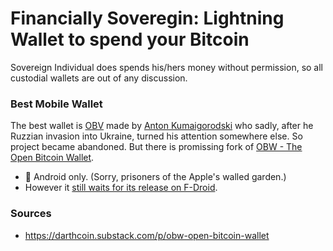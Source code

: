 
# Financially Soveregin: Lightning Wallet to spend your Bitcoin

Sovereign Individual does spends his/hers money without permission, so all custodial wallets are out of any discussion.

### Best Mobile Wallet
The best wallet is [OBV](https://sbw.app/) made by [Anton Kumaigorodski](https://twitter.com/akumaigorodski) who sadly, after he Ruzzian invasion into Ukraine, turned his attention somewhere else. So project became abandoned. But there is promissing fork of [OBW - The Open Bitcoin Wallet](https://github.com/nbd-wtf/obw). 

- 🤖 Android only. (Sorry, prisoners of the Apple's walled garden.)
- However it [still waits for its release on F-Droid](https://github.com/nbd-wtf/obw/issues/17).



### Sources
- https://darthcoin.substack.com/p/obw-open-bitcoin-wallet
